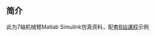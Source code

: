 ## 简介
此为7轴机械臂Matlab Simulink仿真资料，配套[B站课程](https://www.bilibili.com/video/BV1LT421U7pk/?spm_id_from=333.999.0.0&vd_source=faf312c2f1e4e7a20bdf1266c36b01a1)示例
